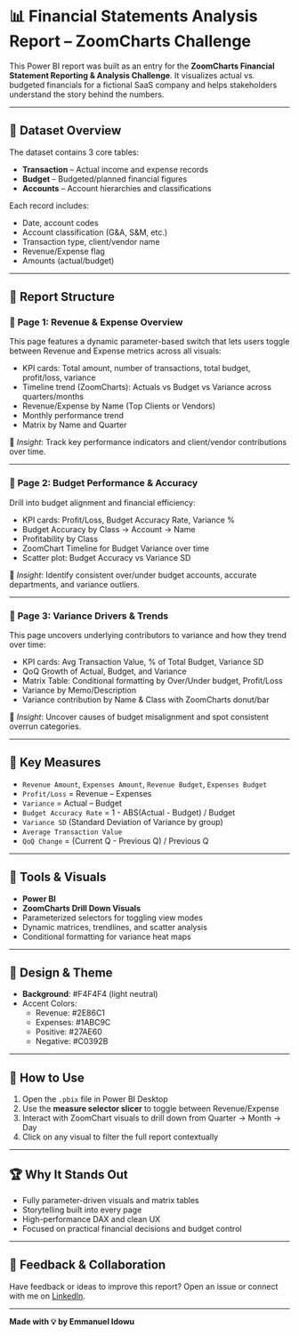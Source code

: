 # 📊 Financial Statements Analysis Report – ZoomCharts Challenge

This Power BI report was built as an entry for the **ZoomCharts Financial Statement Reporting & Analysis Challenge**. It visualizes actual vs. budgeted financials for a fictional SaaS company and helps stakeholders understand the story behind the numbers.

---

## 📁 Dataset Overview

The dataset contains 3 core tables:

- **Transaction** – Actual income and expense records
- **Budget** – Budgeted/planned financial figures
- **Accounts** – Account hierarchies and classifications

Each record includes:
- Date, account codes
- Account classification (G&A, S&M, etc.)
- Transaction type, client/vendor name
- Revenue/Expense flag
- Amounts (actual/budget)

---

## 📘 Report Structure

### 🧭 **Page 1: Revenue & Expense Overview**
This page features a dynamic parameter-based switch that lets users toggle between Revenue and Expense metrics across all visuals:
- KPI cards: Total amount, number of transactions, total budget, profit/loss, variance
- Timeline trend (ZoomCharts): Actuals vs Budget vs Variance across quarters/months
- Revenue/Expense by Name (Top Clients or Vendors)
- Monthly performance trend
- Matrix by Name and Quarter

🎯 *Insight*: Track key performance indicators and client/vendor contributions over time.

---

### 🧭 **Page 2: Budget Performance & Accuracy**
Drill into budget alignment and financial efficiency:
- KPI cards: Profit/Loss, Budget Accuracy Rate, Variance %
- Budget Accuracy by Class → Account → Name
- Profitability by Class
- ZoomChart Timeline for Budget Variance over time
- Scatter plot: Budget Accuracy vs Variance SD

🎯 *Insight*: Identify consistent over/under budget accounts, accurate departments, and variance outliers.

---

### 🧭 **Page 3: Variance Drivers & Trends**
This page uncovers underlying contributors to variance and how they trend over time:
- KPI cards: Avg Transaction Value, % of Total Budget, Variance SD
- QoQ Growth of Actual, Budget, and Variance
- Matrix Table: Conditional formatting by Over/Under budget, Profit/Loss
- Variance by Memo/Description
- Variance contribution by Name & Class with ZoomCharts donut/bar

🎯 *Insight*: Uncover causes of budget misalignment and spot consistent overrun categories.

---

## 🧮 Key Measures

- `Revenue Amount`, `Expenses Amount`, `Revenue Budget`, `Expenses Budget`
- `Profit/Loss` = Revenue – Expenses
- `Variance` = Actual – Budget
- `Budget Accuracy Rate` = 1 - ABS(Actual - Budget) / Budget
- `Variance SD` (Standard Deviation of Variance by group)
- `Average Transaction Value`
- `QoQ Change` = (Current Q - Previous Q) / Previous Q

---

## 🧰 Tools & Visuals

- **Power BI**
- **ZoomCharts Drill Down Visuals**
- Parameterized selectors for toggling view modes
- Dynamic matrices, trendlines, and scatter analysis
- Conditional formatting for variance heat maps

---

## 🎨 Design & Theme

- **Background**: #F4F4F4 (light neutral)
- Accent Colors:
  - Revenue: #2E86C1
  - Expenses: #1ABC9C
  - Positive: #27AE60
  - Negative: #C0392B

---

## 📎 How to Use

1. Open the `.pbix` file in Power BI Desktop
2. Use the **measure selector slicer** to toggle between Revenue/Expense
3. Interact with ZoomChart visuals to drill down from Quarter → Month → Day
4. Click on any visual to filter the full report contextually

---

## 🏆 Why It Stands Out

- Fully parameter-driven visuals and matrix tables
- Storytelling built into every page
- High-performance DAX and clean UX
- Focused on practical financial decisions and budget control

---

## 💬 Feedback & Collaboration

Have feedback or ideas to improve this report? Open an issue or connect with me on [LinkedIn](https://www.linkedin.com/in/emmanuel-idowu-analyst/).

---

**Made with 💡 by Emmanuel Idowu**  


